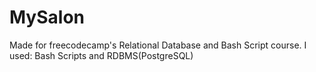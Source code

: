 # MySalon

Made for freecodecamp's  Relational Database and Bash Script course.
I used: Bash Scripts and RDBMS(PostgreSQL)
